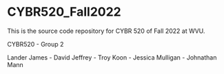 # CYBR520_Fall2022
This is the source code repository for CYBR 520 of Fall 2022 at WVU.

CYBR520 - Group 2

Lander James - David Jeffrey - Troy Koon - Jessica Mulligan - Johnathan Mann

